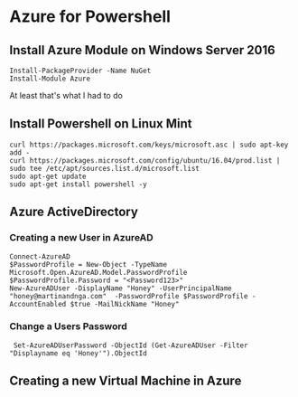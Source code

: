 # Azure for Powershell
## Install Azure Module on Windows Server 2016
```
Install-PackageProvider -Name NuGet
Install-Module Azure
```
At least that's what I had to do

## Install Powershell on Linux Mint 
```
curl https://packages.microsoft.com/keys/microsoft.asc | sudo apt-key add -
curl https://packages.microsoft.com/config/ubuntu/16.04/prod.list | sudo tee /etc/apt/sources.list.d/microsoft.list
sudo apt-get update
sudo apt-get install powershell -y
```

## Azure ActiveDirectory
### Creating a new User in AzureAD
```
Connect-AzureAD
$PasswordProfile = New-Object -TypeName Microsoft.Open.AzureAD.Model.PasswordProfile
$PasswordProfile.Password = "<Password123>"
New-AzureADUser -DisplayName "Honey" -UserPrincipalName "honey@martinandnga.com"  -PasswordProfile $PasswordProfile -AccountEnabled $true -MailNickName "Honey"
```
### Change a Users Password 
```
 Set-AzureADUserPassword -ObjectId (Get-AzureADUser -Filter "Displayname eq 'Honey'").ObjectId
 ```
## Creating a new Virtual Machine in Azure 
